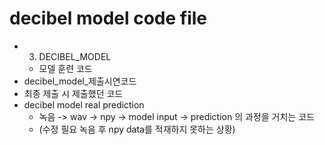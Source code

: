 # decibel model code file
 - 3. DECIBEL_MODEL
   - 모델 훈련 코드
 -  decibel_model_제출시연코드
   - 최종 제출 시 제출했던 코드
 - decibel model real prediction
   - 녹음 -> wav -> npy -> model input -> prediction 의 과정을 거치는 코드
   - (수정 필요 녹음 후 npy data를 적재하지 못하는 상황)

